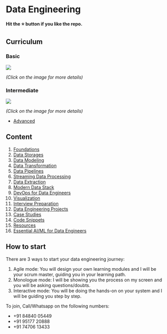 # Data Engineering

**Hit the ⭐️ button if you like the repo.**

## Curriculum 

### Basic

[![](https://user-images.githubusercontent.com/62965911/215325722-1f79be37-9ec0-4fd1-ab0f-b424b0365853.svg)](./00-curriculum/01-basic.md)

*(Click on the image for more details)*

### Intermediate

[![](https://user-images.githubusercontent.com/62965911/215347510-eb9f024f-d680-40f4-b4b3-d5b43ee15f6b.svg)](./00-curriculum/02-intermediate.md)

*(Click on the image for more details)*

- [Advanced](./00-curriculum/03-advanced.md)

## Content

1. [Foundations](./01-foundations/)
1. [Data Storages](./02-data-storages/)
1. [Data Modeling](./03-data-modeling/)
1. [Data Transformation](./04-data-transformation/)
1. [Data Pipelines](./05-data-pipelines/)
1. [Streaming Data Processing](./06-stream-data-processing/)
1. [Data Extraction](./07-data-extraction/)
1. [Modern Data Stack](./08-modern-data-stack/)
1. [DevOps for Data Engineers](./09-devops/)
1. [Visualization](./10-visualization/)
1. [Interview Preparation](./11-interview-preparation/)
1. [Data Engineering Projects](./12-projects/)
1. [Case Studies](./13-cases/)
1. [Code Snippets](./14-snippets/)
1. [Resources](./15-resources/)
1. [Essential AI/ML for Data Engineers](./16-ds-ml/)

## How to start

There are 3 ways to start your data engineering journey: 

1. Agile mode: You will design your own learning modules and I will be your scrum master, guiding you in your learning path.
1. Monologue mode: I will be showing you the process on my screen and you will be asking questions/doubts.
1. Interactive mode: You will be doing the hands-on on your system and I will be guiding you step by step.

To join, Call/Whatsapp on the following numbers:

- +91 84840 05449
- +91 95177 20888
- +91 74706 13433